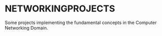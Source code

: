 # NETWORKINGPROJECTS
Some projects implementing the fundamental concepts in the Computer Networking Domain.
